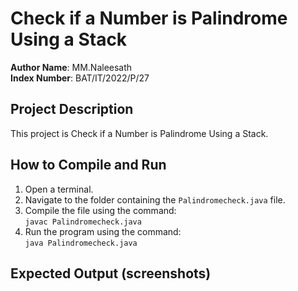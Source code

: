 # Check if a Number is Palindrome Using a Stack

**Author Name**: MM.Naleesath  
**Index Number**: BAT/IT/2022/P/27 

## Project Description
This project is Check if a Number is Palindrome Using a Stack.

## How to Compile and Run
1. Open a terminal.
2. Navigate to the folder containing the `Palindromecheck.java` file.
3. Compile the file using the command:  
   `javac Palindromecheck.java`
4. Run the program using the command:  
   `java Palindromecheck.java`

## Expected Output (screenshots)
